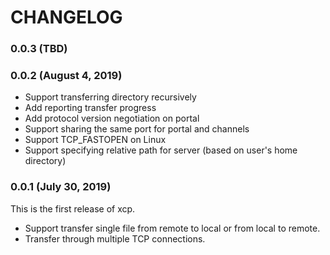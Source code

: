 # CHANGELOG

### 0.0.3 (TBD)

### 0.0.2 (August 4, 2019)

- Support transferring directory recursively
- Add reporting transfer progress
- Add protocol version negotiation on portal
- Support sharing the same port for portal and channels
- Support TCP\_FASTOPEN on Linux
- Support specifying relative path for server (based on user's home directory)

### 0.0.1 (July 30, 2019)

This is the first release of xcp.

- Support transfer single file from remote to local or from local to remote.
- Transfer through multiple TCP connections.
